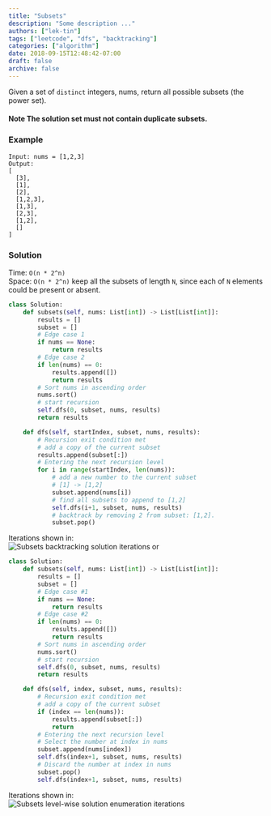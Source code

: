 ```yaml
---
title: "Subsets"
description: "Some description ..."
authors: ["lek-tin"]
tags: ["leetcode", "dfs", "backtracking"]
categories: ["algorithm"]
date: 2018-09-15T12:48:42-07:00
draft: false
archive: false
---
```

Given a set of `distinct` integers, nums, return all possible subsets (the power set).

#### Note The solution set must not contain duplicate subsets.

### Example
```
Input: nums = [1,2,3]
Output:
[
  [3],
  [1],
  [2],
  [1,2,3],
  [1,3],
  [2,3],
  [1,2],
  []
]
```
### Solution

Time: `O(n * 2^n)`  
Space: `O(n * 2^n)` keep all the subsets of length `N`, since each of `N` elements could be present or absent.  
```python
class Solution:
    def subsets(self, nums: List[int]) -> List[List[int]]:
        results = []
        subset = []
        # Edge case 1
        if nums == None:
            return results
        # Edge case 2
        if len(nums) == 0:
            results.append([])
            return results
        # Sort nums in ascending order
        nums.sort()
        # start recursion
        self.dfs(0, subset, nums, results)
        return results

    def dfs(self, startIndex, subset, nums, results):
        # Recursion exit condition met
        # add a copy of the current subset
        results.append(subset[:])
        # Entering the next recursion level
        for i in range(startIndex, len(nums)):
            # add a new number to the current subset
            # [1] -> [1,2]
            subset.append(nums[i])
            # find all subsets to append to [1,2]
            self.dfs(i+1, subset, nums, results)
            # backtrack by removing 2 from subset: [1,2].
            subset.pop()
```
Iterations shown in:  
![Subsets backtracking solution iterations](/img/post/subsets-backtracking.jpg)
or
```python
class Solution:
    def subsets(self, nums: List[int]) -> List[List[int]]:
        results = []
        subset = []
        # Edge case #1
        if nums == None:
            return results
        # Edge case #2
        if len(nums) == 0:
            results.append([])
            return results
        # Sort nums in ascending order
        nums.sort()
        # start recursion
        self.dfs(0, subset, nums, results)
        return results

    def dfs(self, index, subset, nums, results):
        # Recursion exit condition met
        # add a copy of the current subset
        if (index == len(nums)):
            results.append(subset[:])
            return
        # Entering the next recursion level
        # Select the number at index in nums
        subset.append(nums[index])
        self.dfs(index+1, subset, nums, results)
        # Discard the number at index in nums
        subset.pop()
        self.dfs(index+1, subset, nums, results)
```
Iterations shown in:  
![Subsets level-wise solution enumeration iterations](/img/post/subsets-level-wise-enumeration.jpg)